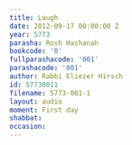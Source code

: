 ```yaml
---
title: Laugh
date: 2012-09-17 00:00:00 Z
year: 5773
parasha: Rosh Hashanah
bookcode: '0'
fullparashacode: '001'
parashacode: '001'
author: Rabbi Eliezer Hirsch
id: 57730011
filename: 5773-001-1
layout: audio
moment: First day
shabbat: 
occasion: 
---
```



